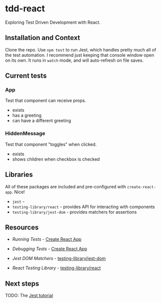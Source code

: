 # tdd-react

Exploring Test Driven Development with React.

## Installation and Context

Clone the repo. Use `npm test` to run Jest, which handles pretty much all of the test automation. I recommend just keeping that console window open on its own. It runs in `watch` mode, and will auto-refresh on file saves.

## Current tests

### App

Test that component can receive props.

- exists
- has a greeting
- can have a different greeting

### HiddenMessage

Test that component "toggles" when clicked.

- exists
- shows children when checkbox is checked

## Libraries

All of these packages are included and pre-configured with `create-react-app`. Nice!

- `jest` -
- `testing-library/react` - provides API for interacting with components
- `testing-library/jest-dom` - provides matchers for assertions

## Resources

- _Running Tests_ - [Create React App](https://create-react-app.dev/docs/running-tests)

- _Debugging Tests_ - [Create React App](https://create-react-app.dev/docs/debugging-tests)

- _Jest DOM Matchers_ - [testing-library/jest-dom](https://github.com/testing-library/jest-dom)

- _React Testing Library_ - [testing-library/react](https://github.com/testing-library/react-testing-library)

## Next steps

TODO: The [Jest tutorial](https://jestjs.io/docs/en/tutorial-react)
